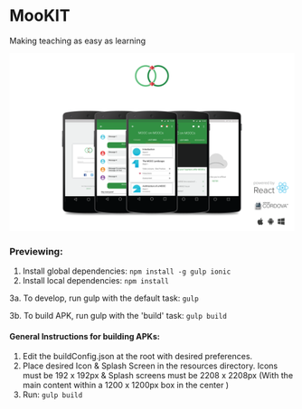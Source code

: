 # MooKIT
Making teaching as easy as learning

![MooKIT](./heroImg.png)

### Previewing:
1. Install global dependencies: `npm install -g gulp ionic`
2. Install local dependencies: `npm install`

3a. To develop, run gulp with the default task: `gulp`

3b. To build APK, run gulp with the 'build' task: `gulp build`

#### General Instructions for building APKs:

1. Edit the buildConfig.json at the root with desired preferences.
2. Place desired Icon & Splash Screen in the resources directory. Icons must be 192 x 192px & Splash screens must be 2208 x 2208px (With the main content within a 1200 x 1200px box in the center )
3. Run: `gulp build`
